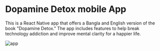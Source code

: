 # Dopamine Detox mobile App
 
This is a React Native app that offers a Bangla and English version of the book "Dopamine Detox." The app includes features to help break technology addiction and improve mental clarity for a happier life.


![app](https://user-images.githubusercontent.com/101199109/230268267-11ef70e3-c636-4e34-b388-b65269da2132.png)
